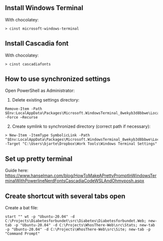 ## Install Windows Terminal

With chocolatey:
```
> cinst microsoft-windows-terminal
```

## Install Cascadia font

With chocolatey:
```
> cinst cascadiafonts
```

## How to use synchronized settings

Open PowerShell as Administrator:

1. Delete existing settings directory:
```
Remove-Item -Path $Env:LocalAppData\Packages\Microsoft.WindowsTerminal_8wekyb3d8bbwe\LocalState -Force –Recurse
```

2. Create symlink to synchronized directory (correct path if necessary):
```
> New-Item -ItemType SymbolicLink -Path "$Env:LocalAppData\Packages\Microsoft.WindowsTerminal_8wekyb3d8bbwe\LocalState" -Target "C:\Users\bjarte\Dropbox\Work Tools\Windows Terminal Settings"
```

## Set up pretty terminal

Guide here:
https://www.hanselman.com/blog/HowToMakeAPrettyPromptInWindowsTerminalWithPowerlineNerdFontsCascadiaCodeWSLAndOhmyposh.aspx

## Create shortcut with several tabs open

Create a bat file:
```
start "" wt -p "Ubuntu-20.04" -d C:\Projects\Diabetesforbundet\src\Diabetes\Diabetesforbundet.Web; new-tab -p "Ubuntu-20.04" -d C:\Projects\WhosThere-Web\src\Stats; new-tab -p "Ubuntu-20.04" -d C:\Projects\WhosThere-Web\src\Site; new-tab -p "Command Prompt"
```
